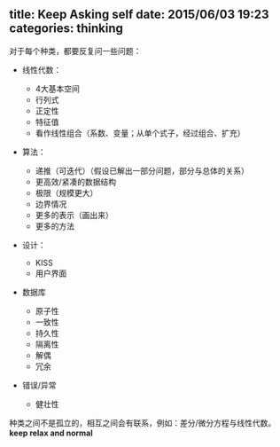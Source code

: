 title: Keep Asking self
date: 2015/06/03 19:23
categories: thinking
---
对于每个种类，都要反复问一些问题：
+ 线性代数：
  + 4大基本空间
  + 行列式
  + 正定性
  + 特征值
  + 看作线性组合（系数、变量；从单个式子，经过组合、扩充）
  
+ 算法：
    + 递推（可迭代）（假设已解出一部分问题，部分与总体的关系）
    + 更高效/紧凑的数据结构
    + 极限（规模更大）
    + 边界情况
    + 更多的表示（画出来）
    + 更多的方法

+ 设计：
    + KISS
    + 用户界面

+ 数据库
    + 原子性
    + 一致性
    + 持久性
    + 隔离性
    + 解偶
    + 冗余
    
+ 错误/异常
    + 健壮性
    
种类之间不是孤立的，相互之间会有联系，例如：差分/微分方程与线性代数。     
**keep relax and normal**